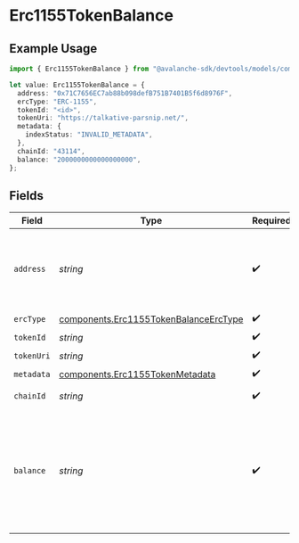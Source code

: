 # Erc1155TokenBalance

## Example Usage

```typescript
import { Erc1155TokenBalance } from "@avalanche-sdk/devtools/models/components";

let value: Erc1155TokenBalance = {
  address: "0x71C7656EC7ab88b098defB751B7401B5f6d8976F",
  ercType: "ERC-1155",
  tokenId: "<id>",
  tokenUri: "https://talkative-parsnip.net/",
  metadata: {
    indexStatus: "INVALID_METADATA",
  },
  chainId: "43114",
  balance: "2000000000000000000",
};
```

## Fields

| Field                                                                                           | Type                                                                                            | Required                                                                                        | Description                                                                                     | Example                                                                                         |
| ----------------------------------------------------------------------------------------------- | ----------------------------------------------------------------------------------------------- | ----------------------------------------------------------------------------------------------- | ----------------------------------------------------------------------------------------------- | ----------------------------------------------------------------------------------------------- |
| `address`                                                                                       | *string*                                                                                        | :heavy_check_mark:                                                                              | A wallet or contract address in mixed-case checksum encoding.                                   | 0x71C7656EC7ab88b098defB751B7401B5f6d8976F                                                      |
| `ercType`                                                                                       | [components.Erc1155TokenBalanceErcType](../../models/components/erc1155tokenbalanceerctype.md)  | :heavy_check_mark:                                                                              | N/A                                                                                             |                                                                                                 |
| `tokenId`                                                                                       | *string*                                                                                        | :heavy_check_mark:                                                                              | N/A                                                                                             |                                                                                                 |
| `tokenUri`                                                                                      | *string*                                                                                        | :heavy_check_mark:                                                                              | N/A                                                                                             |                                                                                                 |
| `metadata`                                                                                      | [components.Erc1155TokenMetadata](../../models/components/erc1155tokenmetadata.md)              | :heavy_check_mark:                                                                              | N/A                                                                                             |                                                                                                 |
| `chainId`                                                                                       | *string*                                                                                        | :heavy_check_mark:                                                                              | The evm chain id.                                                                               | 43114                                                                                           |
| `balance`                                                                                       | *string*                                                                                        | :heavy_check_mark:                                                                              | The address balance for the token, in units specified by the `decimals` value for the contract. | 2000000000000000000                                                                             |